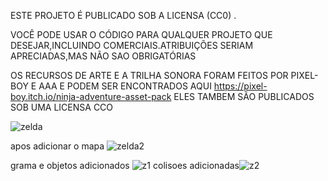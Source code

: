 ESTE PROJETO É PUBLICADO SOB A LICENSA (CC0) . 

VOCÊ PODE USAR O CÓDIGO PARA QUALQUER PROJETO QUE DESEJAR,INCLUINDO COMERCIAIS.ATRIBUIÇÕES SERIAM APRECIADAS,MAS NÃO SAO OBRIGATÓRIAS

 
OS RECURSOS DE ARTE E A TRILHA SONORA FORAM FEITOS POR PIXEL-BOY E AAA E PODEM SER ENCONTRADOS AQUI https://pixel-boy.itch.io/ninja-adventure-asset-pack ELES TAMBEM SÃO PUBLICADOS SOB UMA LICENSA CCO

![zelda](https://user-images.githubusercontent.com/93101117/171063634-dcddaad1-9db7-42cb-ac7a-4ee17604abe7.png)

apos adicionar o mapa
![zelda2](https://user-images.githubusercontent.com/93101117/171293995-6ada1be5-8515-4862-9fe1-10647afa30fc.png)

grama e objetos adicionados ![z1](https://user-images.githubusercontent.com/93101117/171759991-b9d3a6ee-b1fb-4441-9442-67111908fd79.png)
colisoes  adicionadas![z2](https://user-images.githubusercontent.com/93101117/171760104-55ff23d2-a9d5-4168-a1bd-0b2b0b357765.png)
